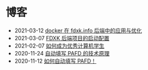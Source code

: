# 博客

* 2021-03-12 [docker 在 fdxk.info 后端中的应用与优化](blog/2021-03-12-dockerfile.md)
* 2021-03-07 [FDXK 后端项目的启动配置](blog/2021-03-07-fdxk-env-config.md)
* 2021-02-07 [如何成为优秀计算机学生](blog/2021-02-07-how-to-excel-in-cs.md)
* 2020-11-24 [自动填写 PAFD 的技术原理](blog/2020-11-23-PAFD-EXPLAINED.md)
* 2020-11-12 [如何自动填写 PAFD！](blog/2020-11-12-PAFD-AUTOMATED.md)
